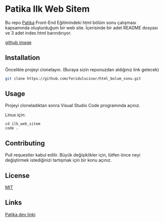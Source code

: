 # Patika Ilk Web Sitem

Bu repo [Patika](https://www.patika.dev) Front-End Eğitimindeki html bölüm sonu çalışması kapsamında oluşturduğum bir web site. İçerisinde bir adet README dosyası ve 3 adet index.html barındırıyor.

[github image](https://www.hizliresim.com/4grrcoi)

## Installation

Öncelikle projeyi clonelayın. (Buraya sizin reponuzdan aldığınız link gelecek)

```bash
git clone https://github.com/feridulucinar/html_bolum_sonu.git
```

## Usage

Projeyi cloneladıktan sonra Visual Studio Code programında açınız.

Linux için:
```linux
cd ilk_web_sitem
code .
```

## Contributing
Pull requestler kabul edilir. Büyük değişiklikler için, lütfen önce neyi değiştirmek istediğinizi tartışmak için bir konu açınız.


## License
[MIT](https://choosealicense.com/licenses/mit/)

## Links

[Patika dev linki](https://app.patika.dev/fulbaibu) 